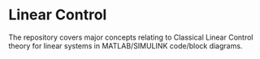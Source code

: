 # Linear Control


The repository covers major concepts relating to Classical Linear Control theory for linear systems in MATLAB/SIMULINK code/block diagrams.

